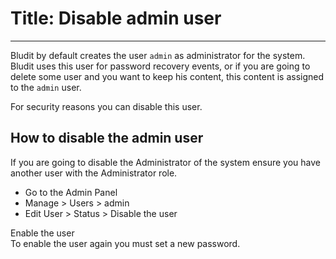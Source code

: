 # Title: Disable admin user
<!-- Position: 1 -->
---
Bludit by default creates the user `admin` as administrator for the system. Bludit uses this user for password recovery events, or if you are going to delete some user and you want to keep his content, this content is assigned to the `admin` user.

For security reasons you can disable this user.

## How to disable the admin user
If you are going to disable the Administrator of the system ensure you have another user with the Administrator role.

- Go to the Admin Panel
- Manage > Users > admin
- Edit User > Status > Disable the user

<div class="note">
<div class="title">Enable the user</div>
To enable the user again you must set a new password.
</div>
